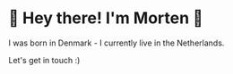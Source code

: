# 👋 Hey there! I'm Morten 👋

I was born in Denmark - I currently live in the Netherlands.

Let's get in touch :)
